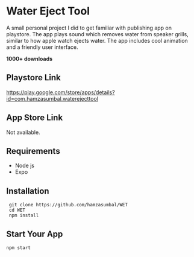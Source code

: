 # Water Eject Tool
A small personal project I did to get familiar with publishing app on playstore.
The app plays sound which removes water from speaker grills, similar to how apple watch ejects water.
The app includes cool animation and a friendly user interface. 

**1000+ downloads**

## Playstore Link
https://play.google.com/store/apps/details?id=com.hamzasumbal.waterejecttool

## App Store Link
Not available.

## Requirements
- Node js
- Expo

## Installation
```
 git clone https://github.com/hamzasumbal/WET
 cd WET
 npm install
```
## Start Your App
```
npm start
```

